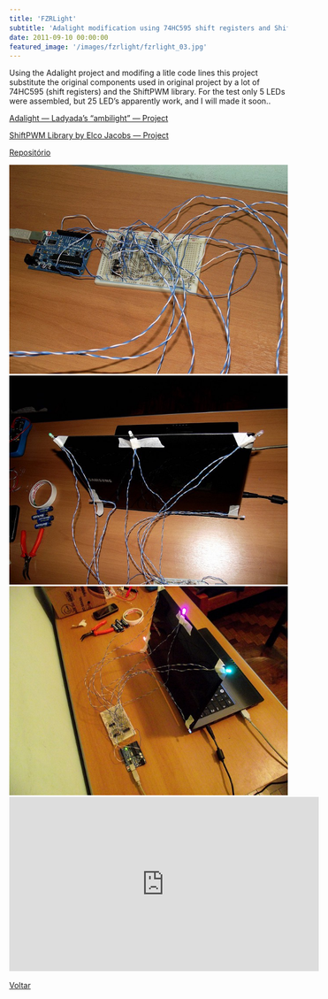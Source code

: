 ```yaml
---
title: 'FZRLight'
subtitle: 'Adalight modification using 74HC595 shift registers and ShiftPWM library'
date: 2011-09-10 00:00:00
featured_image: '/images/fzrlight/fzrlight_03.jpg'
---
```


Using the Adalight project and modifing a litle code lines this project substitute the original components used in original project by a lot of 74HC595 (shift registers) and the ShiftPWM library. For the test only 5 LEDs were assembled, but 25 LED’s apparently work, and I will made it soon..

[Adalight — Ladyada’s “ambilight” — Project](http://www.ladyada.net/make/adalight/)

[ShiftPWM Library by Elco Jacobs — Project](http://www.elcojacobs.com/shiftpwm/)

[Repositório](https://github.com/andrebla/fzrlight)

<div class="gallery" data-columns="3">
	<img src="/images/fzrlight/fzrlight_01.jpg">
	<img src="/images/fzrlight/fzrlight_02.jpg">
	<img src="/images/fzrlight/fzrlight_03.jpg">
</div>

<iframe width="560" height="315" src="https://www.youtube-nocookie.com/embed/SbghVEkZqcw?controls=0" frameborder="0" allow="accelerometer; autoplay; clipboard-write; encrypted-media; gyroscope; picture-in-picture" allowfullscreen></iframe>

<a href='/' class="button button--large">Voltar</a>